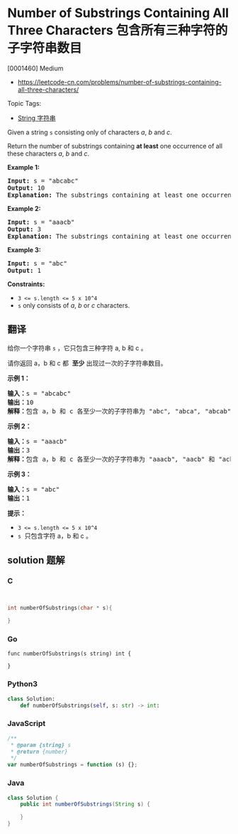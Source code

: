 # Number of Substrings Containing All Three Characters 包含所有三种字符的子字符串数目

[0001460] Medium

- https://leetcode-cn.com/problems/number-of-substrings-containing-all-three-characters/

Topic Tags:

- [String 字符串](https://leetcode-cn.com/tag/string/)

Given a string `s` consisting only of characters _a_, _b_ and _c_.

Return the number of substrings containing **at least** one occurrence of all these characters _a_, _b_ and _c_.

**Example 1:**

<pre><strong>Input:</strong> s = "abcabc"
<strong>Output:</strong> 10
<strong>Explanation:</strong> The substrings containing&nbsp;at least&nbsp;one occurrence of the characters&nbsp;<em>a</em>,&nbsp;<em>b</em>&nbsp;and&nbsp;<em>c are "</em>abc<em>", "</em>abca<em>", "</em>abcab<em>", "</em>abcabc<em>", "</em>bca<em>", "</em>bcab<em>", "</em>bcabc<em>", "</em>cab<em>", "</em>cabc<em>" </em>and<em> "</em>abc<em>" </em>(<strong>again</strong>)<em>. </em>
</pre>

**Example 2:**

<pre><strong>Input:</strong> s = "aaacb"
<strong>Output:</strong> 3
<strong>Explanation:</strong> The substrings containing&nbsp;at least&nbsp;one occurrence of the characters&nbsp;<em>a</em>,&nbsp;<em>b</em>&nbsp;and&nbsp;<em>c are "</em>aaacb<em>", "</em>aacb<em>" </em>and<em> "</em>acb<em>".</em><em> </em>
</pre>

**Example 3:**

<pre><strong>Input:</strong> s = "abc"
<strong>Output:</strong> 1
</pre>

**Constraints:**

- `3 <= s.length <= 5 x 10^4`
- `s` only consists of *a*, _b_ or _c_ characters.

## 翻译

给你一个字符串 `s` ，它只包含三种字符 a, b 和 c 。

请你返回 a，b 和 c 都  **至少** 出现过一次的子字符串数目。

**示例 1：**

<pre><strong>输入：</strong>s = "abcabc"
<strong>输出：</strong>10
<strong>解释：</strong>包含 a，b 和 c 各至少一次的子字符串为<em> "</em>abc<em>", "</em>abca<em>", "</em>abcab<em>", "</em>abcabc<em>", "</em>bca<em>", "</em>bcab<em>", "</em>bcabc<em>", "</em>cab<em>", "</em>cabc<em>" </em>和<em> "</em>abc<em>" </em>(<strong>相同</strong><strong>字符串算多次</strong>)<em>。</em>
</pre>

**示例 2：**

<pre><strong>输入：</strong>s = "aaacb"
<strong>输出：</strong>3
<strong>解释：</strong>包含 a，b 和 c 各至少一次的子字符串为<em> "</em>aaacb<em>", "</em>aacb<em>" </em>和<em> "</em>acb<em>" 。</em>
</pre>

**示例 3：**

<pre><strong>输入：</strong>s = "abc"
<strong>输出：</strong>1
</pre>

**提示：**

- `3 <= s.length <= 5 x 10^4`
- `s`  只包含字符 a，b 和 c 。

## solution 题解

### C

```c


int numberOfSubstrings(char * s){

}
```

### Go

```golang
func numberOfSubstrings(s string) int {

}
```

### Python3

```python
class Solution:
    def numberOfSubstrings(self, s: str) -> int:
```

### JavaScript

```javascript
/**
 * @param {string} s
 * @return {number}
 */
var numberOfSubstrings = function (s) {};
```

### Java

```java
class Solution {
    public int numberOfSubstrings(String s) {

    }
}
```
